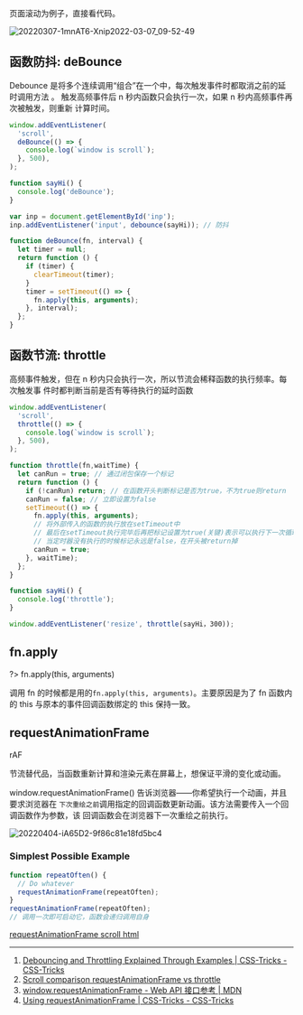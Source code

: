 页面滚动为例子，直接看代码。

![20220307-1mnAT6-Xnip2022-03-07_09-52-49](https://loremxuetengfei.oss-cn-beijing.aliyuncs.com/20220307-1mnAT6-Xnip2022-03-07_09-52-49.jpg)

## 函数防抖: deBounce

Debounce 是将多个连续调用“组合”在一个中，每次触发事件时都取消之前的延时调用方法
。 触发高频事件后 n 秒内函数只会执行一次，如果 n 秒内高频事件再次被触发，则重新
计算时间。

```javascript
window.addEventListener(
  'scroll',
  deBounce(() => {
    console.log(`window is scroll`);
  }, 500),
);

function sayHi() {
  console.log('deBounce');
}

var inp = document.getElementById('inp');
inp.addEventListener('input', debounce(sayHi)); // 防抖

function deBounce(fn, interval) {
  let timer = null;
  return function () {
    if (timer) {
      clearTimeout(timer);
    }
    timer = setTimeout(() => {
      fn.apply(this, arguments);
    }, interval);
  };
}
```

## 函数节流: throttle

高频事件触发，但在 n 秒内只会执行一次，所以节流会稀释函数的执行频率。每次触发事
件时都判断当前是否有等待执行的延时函数

```javascript
window.addEventListener(
  'scroll',
  throttle(() => {
    console.log(`window is scroll`);
  }, 500),
);

function throttle(fn,waitTime) {
  let canRun = true; // 通过闭包保存一个标记
  return function () {
    if (!canRun) return; // 在函数开头判断标记是否为true，不为true则return
    canRun = false; // 立即设置为false
    setTimeout(() => {
      fn.apply(this, arguments);
      // 将外部传入的函数的执行放在setTimeout中
      // 最后在setTimeout执行完毕后再把标记设置为true(关键)表示可以执行下一次循环了。
      // 当定时器没有执行的时候标记永远是false，在开头被return掉
      canRun = true;
    }, waitTime);
  };
}

function sayHi() {
  console.log('throttle');
}

window.addEventListener('resize', throttle(sayHi，300));
```

## fn.apply

?> fn.apply(this, arguments)

调用 fn 的时候都是用的`fn.apply(this, arguments)`。主要原因是为了 fn 函数内的
this 与原本的事件回调函数绑定的 this 保持一致。

## requestAnimationFrame

rAF

节流替代品，当函数重新计算和渲染元素在屏幕上，想保证平滑的变化或动画。

window.requestAnimationFrame() 告诉浏览器——你希望执行一个动画，并且要求浏览器在
`下次重绘之前`调用指定的回调函数更新动画。该方法需要传入一个回调函数作为参数，该
回调函数会在浏览器下一次重绘之前执行。

![20220404-iA65D2-9f86c81e18fd5bc4](https://loremxuetengfei.oss-cn-beijing.aliyuncs.com/20220404-iA65D2-9f86c81e18fd5bc4.png)

### Simplest Possible Example

```javascript
function repeatOften() {
  // Do whatever
  requestAnimationFrame(repeatOften);
}
requestAnimationFrame(repeatOften);
// 调用一次即可启动它，函数会递归调用自身
```

<a target='_blank' href='./html/requestAnimationFrame.html'>requestAnimationFrame
scroll html</a>

---

1. [Debouncing and Throttling Explained Through Examples | CSS-Tricks - CSS-Tricks](https://css-tricks.com/debouncing-throttling-explained-examples/)
2. [Scroll comparison requestAnimationFrame vs throttle](https://codepen.io/dcorb/pen/pgOKKw)
3. [window.requestAnimationFrame - Web API 接口参考 | MDN](https://developer.mozilla.org/zh-CN/docs/Web/API/Window/requestAnimationFrame)
4. [Using requestAnimationFrame | CSS-Tricks - CSS-Tricks](https://css-tricks.com/using-requestanimationframe/)
